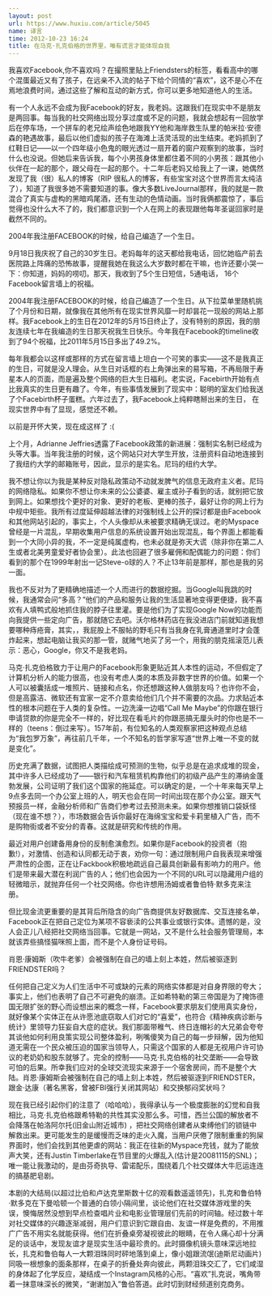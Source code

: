 ```yaml
---
layout: post
url: https://www.huxiu.com/article/5045
name: 译言
time: 2012-10-23 16:24
title: 在马克·扎克伯格的世界里，唯有谎言才能体现自我
---
```

我喜欢Facebook,你不喜欢吗？在撮照里贴上Friendsters的标签，看看高中的哪个混蛋最近又有了孩子，在远亲不入流的帖子下给个同情的“喜欢”，这不是心不在焉地浪费时间，通过这些了解和互动的新方式，你可以更多地知道他人的生活。

有一个人永远不会成为我Facebook的好友，我老妈。这跟我们在现实中不是朋友是两回事。每当我的社交网络出现分享过度或不足的问题，我就会想起有一回放学后在停车场，一个拼车的老兄绘声绘色地跟我YY他和海岸救生队里的帕米拉·安德森的艳遇故事，最后以他们虚拟的孩子在海滩上活灵活现的出生结束。老妈抓到了红鞋日记——以一个四年级小色鬼的眼光透过一扇开着的窗户观察到的故事，当时什么也没说。但她后来告诉我，每个小男孩身体里都住着不同的小男孩：跟其他小伙伴在一起的那个，跟父母在一起的那个。十二年后老妈又给我上了一课，她偶然发现了我（很）私人的博客（RIP 很私人的博客，有些宝宝对这个世界而言太纯洁了），知道了我很多她不需要知道的事。像大多数LiveJournal那样，我的就是一款混合了真实与虚构的黑暗鸡尾酒，还有生动的色情动画。当时我俩都震惊了，事后觉得也没什么大不了的，我们都意识到一个人在网上的表现跟他每年圣诞回家时是截然不同的。

2004年我注册FACEBOOK的时候，给自己编造了一个生日。

9月18日我庆祝了自己的30岁生日。老妈每年的这天都给我电话，回忆她临产前去医院路上阵痛的恐怖故事，提醒我她在我这么大岁数时都在干嘛，也许还要小哭一下：你知道，妈妈的唠叨。那天，我收到了5个生日短信，5通电话， 16个Facebook留言墙上的祝福。

2004年我注册FACEBOOK的时候，给自己编造了一个生日。从下拉菜单里随机挑了个月份和日期，就像我在其他所有在现实世界风靡一时却昙花一现般的网站上那样。我Facebook上的生日在2012年的5月15日终止了，没有特别的原因，我的朋友连续七年在我编造的生日那天祝我生日快乐。今年我在Facebook的timeline收到了94个祝福，比2011年5月15日多出了49.2%。

每年我都会以这样或那样的方式在留言墙上坦白一个可笑的事实——这不是我真正的生日，可就是没人理会。从生日对话框的右上角弹出来的易写箱，不再局限于寿星本人的页面，而是遍及整个网络的巨大生日福利。老实说，Facebirth开始有点比我真实的生日更有趣了。今年，有些事情发展到了现实中：聪明的室友们给我送了个Facebirth杯子蛋糕。六年过去了，我Facebook上纯粹瞎掰出来的生日， 在现实世界中有了显现，感觉还不赖。

以前是开怀大笑，现在成这样了 :(

上个月，Adrianne Jeffries透露了Facebook政策的新进展：强制实名制已经成为头等大事。当年我注册的时候，这个网站只对大学生开放，注册资料自动地连接到了我纽约大学的邮箱账号，因此，显示的是实名。尼玛的纽约大学。

我不想让你以为我是某种反对隐私政策动不动就发脾气的信息无政府主义者。尼玛的网络隐私。如果你不想让你未来的公公婆婆、雇主或孙子看到的话，就别把它放到网上。如果想找个更好的对象、更好的老板、更棒的孩子，最好让你的网上行为中规中矩些。我所有过度延伸超越法律的对强制线上公开的探讨都是由Facebook和其他网站引起的，事实上，个人头像却从未被要求精确无误过。老的Myspace曾经是一片混乱，早期收集用户信息的系统设置开始出现混乱，每个界面上都能看到一个大同小异的我，不一定是纯属虚构，也未必就是弥天大谎（除非你在第二人生或者北美男童爱好者协会里）。此法也回避了很多雇佣和配偶能力的问题：你们看到的那个在1999年射出一记Steve-o球的人？不止13年前是那样，那也是我的另一面。

我也不反对为了更精确地描述一个人而进行的数据挖掘。当Google叫我跳的时候，我通常会问“多高？”他们的产品和服务让我的生活显著地变得更便捷，我不喜欢有人填鸭式般地抓住我的脖子往里灌。要是他们为了实现Google Now的功能而向我提供一些定向广告，那就随它去吧。沃尔格林药店在我没进店门前就知道我想要哪种痔疮膏，其实，，我屁股上不服帖的野毛只有当我身在乳膏通道里时才会蓬炸起来，想起电脑让我买的那一管，就赌气地买了另一个，用我的朋克摇滚范儿表示：恶心，Google，你又不是我老妈。

马克·扎克伯格致力于让用户的Facebook形象更贴近其人本性的运动，不但假定了计算机分析人的能力很高，也没有考虑人类的本质及非数字世界的价值。如果一个人可以被囊括成一堆照片、链接和点名，你还想跟这种人做朋友吗？也许你不会，但是高露洁、微软还有宜家一定不介意卖给他们几个并不需要的次品。力求贴近本性的根本问题在于人类的复杂性。一边洗澡一边唱“Call Me Maybe”的你跟在银行申请贷款的你是完全不一样的，好比现在看毛片的你跟恶搞无厘头时的你也是不一样的（teens：倒过来写）。157年前，有位知名的人类观察家把这种观点总结为“我包罗万象”，再往前几千年，一个不知名的哲学家写道“世界上唯一不变的就是变化”。

历史充满了数据，试图把人类描绘成可预测的生物，似乎总是在追求成堆的现金，其中许多人已经成功了——银行和汽车租赁机构靠他们的初级产品产生的滞纳金蓬勃发展，公司证明了我们这个国家的拖延症。可以确定的是，一个十年来每天早上9点多去同一个办公室上班的人，明天也会在同一时间出现在那个办公室。跟天气预报员一样，金融分析师和广告商们参考过去预测未来。如果你想推销口袋妖怪（现在谁不想？），市场数据会告诉你最好在海绵宝宝和爱卡莉里植入广告，而不是购物街或者不安分的青春。这就是研究和传统的作用。

最近对用户创建备用身份的反制愈演愈烈。如果你是Facebook的投资者（抱歉!），对激情、创造和认同都无动于衷，劝你一句：通过限制用户自我表现来增强严肃性的企图，正在让Fackbook积极地疏远自己最具创新最有影响力的用户。他们是带来最大潜在利润广告的人；他们也会因为一个不同的URL可以隐藏用户组的轻微暗示，就抛弃任何一个社交网络。你也许想用汤姆或者鲁伯特·默多克来注册。

但比现金流更重要的是其背后所隐含的向广告商提供友好数据库、交互连接名单，Facebook正在把自己定位为某项不容亵渎的公共事业或银行实体。遗憾的是，没人会正儿八经把社交网络当回事。它就是一网站，又不是什么社会服务管理局，本就该弄些搞怪猫咪照上面，而不是个人身份证号码。

肖恩·康姆斯（吹牛老爹）会被强制在自己的墙上刻上本姓，然后被驱逐到FRIENDSTER吗？

任何把自己定义为人们生活中不可或缺的元素的网络实体都是对自身界限的夸大；事实上，他们也表明了自己不可避免的崩溃。正如希特勒的第三帝国是为了掩饰德国无限扩张的野心而设想出来的概念一样，Facebook要求朋友们使用真实身份，就好像某个实体正在从许愿池底窃取人们对它的“喜爱”，也符合《精神疾病诊断与统计》里领导力狂妄自大症的症状。我们那面带稚气、终日连帽衫的大兄弟会夸夸其谈他如何利用良策实现公司整体盈利，咧嘴傻笑为自己的每一步辩解，因为他知道无需在一个民众被压迫的国家当领导人，只需这个国家的人都是无视用户许可协议的老奶奶和股东就够了。完全的控制——马克·扎克伯格的社交垄断——会导致可怕的后果。所幸我们应对的全球交流现实来源于一个宿舍房间，而不是整个大陆。肖恩·康姆斯会被强制在自己的墙上刻上本姓，然后被驱逐到FRIENDSTER，跟金·达康（著名黑客，曾被FBI强行关闭其网站）和交换郁闷奖状吗？

现在我已经引起你们的注意了（哈哈哈），我得承认与一个极度膨胀的幻觉和自我相比，马克·扎克伯格跟希特勒的共性其实没那么多。可惜，西兰公国的解放者不会降落在帕洛阿尔托(旧金山附近城市) ，把社交网络创建者从束缚他们的锁链中解救出来。更可能发生的是缓慢而乏味的走火入魔，当用户厌倦了限制重重的狗屎界面时，他们会找到其他更虐的网站：我正在往新的Myspace充钱，就为了能放声大笑，还有Justin Timberlake在节目里的火爆乱入(估计是20081115的SNL)；唯一能让我激动的，是由芬奇执导、雷诺配乐，围绕着几个社交媒体大牛厄运连连的搞基肥皂剧。

本剧的大结局(以超过比伯和卢达克里斯数十亿的观看数遥遥领先)，扎克和鲁伯特·默多克在下曼哈顿一个普通的白领小隔间里，谈论他们在社交媒体游戏里的失误，懊悔居然没想到早点检查唱片业和电影业管理层们先前的时间轴。经过数十年对社交媒体的兴趣逐渐减弱，用户们意识到它跟自由、友谊一样是免费的，不用推广广告不用实名就能获得。他们在折叠桌旁凝视彼此的眼睛，在令人痛心却十分满足的谈话中，发现友谊才是现实生活中最珍贵的。此时摄像机镜头意味深远地拉长，扎克和鲁伯每人一大颗泪珠同时砰地落到桌上，像小姐跟流氓(迪斯尼动画片)同吸一根想象的面条那样，在桌子的折叠处奔向彼此，两颗泪珠交汇了，它们咸湿的身体起了化学反应，凝结成一个Instagram风格的心形。“喜欢”扎克说，嘴角带着一抹意味深长的微笑，“谢谢加入”鲁伯答道。此时切到财经频道别克商务。

